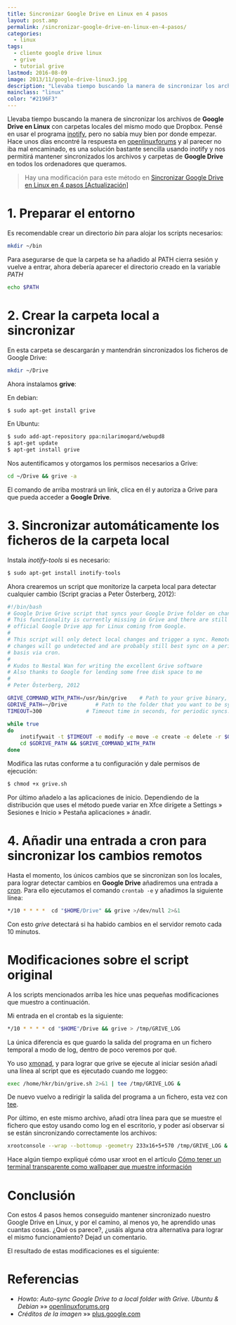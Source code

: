 ```yaml
---
title: Sincronizar Google Drive en Linux en 4 pasos
layout: post.amp
permalink: /sincronizar-google-drive-en-linux-en-4-pasos/
categories:
  - linux
tags:
  - cliente google drive linux
  - grive
  - tutorial grive
lastmod: 2016-08-09
image: 2013/11/google-drive-linux3.jpg
description: "Llevaba tiempo buscando la manera de sincronizar los archivos de Google Drive en Linux con carpetas locales del mismo modo que Dropbox. Pensé en usar el programa inotify, pero no sabía muy bien por donde empezar. Hace unos días encontré la respuesta en openlinuxforums y al parecer no iba mal encaminado, es una solución bastante sencilla usando inotify y nos permitirá mantener sincronizados los archivos y carpetas de Google Drive en todos los ordenadores que queramos."
mainclass: "linux"
color: "#2196F3"
---
```


<figure>
    <amp-img on="tap:lightbox1" role="button" tabindex="0" layout="responsive" src="/assets/img/2013/11/google-drive-linux3.jpg" title="{{ page.title }}" alt="{{ page.title }}" width="800px" height="701px"></amp-img>
</figure>

Llevaba tiempo buscando la manera de sincronizar los archivos de **Google Drive en Linux** con carpetas locales del mismo modo que Dropbox. Pensé en usar el programa [inotify][1], pero no sabía muy bien por donde empezar. Hace unos días encontré la respuesta en <a href="https://openlinuxforums.org" title="Foro linux" target="_blank">openlinuxforums</a> y al parecer no iba mal encaminado, es una solución bastante sencilla usando inotify y nos permitirá mantener sincronizados los archivos y carpetas de **Google Drive** en todos los ordenadores que queramos.

> Hay una modificación para este método en <a href="/sincronizar-google-drive-en-linux-en-4-pasos-actualizacion/" title="Sincronizar Google Drive en Linux en 4 pasos [Actualización]">Sincronizar Google Drive en Linux en 4 pasos [Actualización]</a>



<!--more-->

# 1. Preparar el entorno

Es recomendable crear un directorio *bin* para alojar los scripts necesarios:

```bash
mkdir ~/bin
```

Para asegurarse de que la carpeta se ha añadido al PATH cierra sesión y vuelve a entrar, ahora debería aparecer el directorio creado en la variable *PATH*

```bash
echo $PATH
```

# 2. Crear la carpeta local a sincronizar

En esta carpeta se descargarán y mantendrán sincronizados los ficheros de Google Drive:

```bash
mkdir ~/Drive
```

Ahora instalamos **grive**:

En debian:

```bash
$ sudo apt-get install grive
```

En Ubuntu:

```bash
$ sudo add-apt-repository ppa:nilarimogard/webupd8
$ apt-get update
$ apt-get install grive
```

Nos autentificamos y otorgamos los permisos necesarios a Grive:

```bash
cd ~/Drive && grive -a
```

El comando de arriba mostrará un link, clica en él y autoriza a Grive para que pueda acceder a **Google Drive**.

# 3. Sincronizar automáticamente los ficheros de la carpeta local

Instala *inotify-tools* si es necesario:

```bash
$ sudo apt-get install inotify-tools
```

Ahora crearemos un script que monitorize la carpeta local para detectar cualquier cambio (Script gracias a Peter Österberg, 2012):

```bash
#!/bin/bash
# Google Drive Grive script that syncs your Google Drive folder on change
# This functionality is currently missing in Grive and there are still no
# official Google Drive app for Linux coming from Google.
#
# This script will only detect local changes and trigger a sync. Remote
# changes will go undetected and are probably still best sync on a periodic
# basis via cron.
#
# Kudos to Nestal Wan for writing the excellent Grive software
# Also thanks to Google for lending some free disk space to me
#
# Peter Österberg, 2012

GRIVE_COMMAND_WITH_PATH=/usr/bin/grive    # Path to your grive binary, change to match your system
GDRIVE_PATH=~/Drive         # Path to the folder that you want to be synced
TIMEOUT=300              # Timeout time in seconds, for periodic syncs. Nicely pointed out by ivanmacx

while true
do
    inotifywait -t $TIMEOUT -e modify -e move -e create -e delete -r $GDRIVE_PATH
    cd $GDRIVE_PATH && $GRIVE_COMMAND_WITH_PATH
done
```

Modifica las rutas conforme a tu configuración y dale permisos de ejecución:

```bash
$ chmod +x grive.sh
```

Por último añadelo a las aplicaciones de inicio. Dependiendo de la distribución que uses el método puede variar en Xfce dirígete a Settings » Sesiones e Inicio » Pestaña aplicaciones » ánadir.

# 4. Añadir una entrada a cron para sincronizar los cambios remotos

Hasta el momento, los únicos cambios que se sincronizan son los locales, para lograr detectar cambios en **Google Drive** añadiremos una entrada a [cron][3]. Para ello ejecutamos el comando `crontab -e` y añadimos la siguiente línea:

```bash
*/10 * * * *  cd "$HOME/Drive" && grive >/dev/null 2>&1
```

Con esto *grive* detectará si ha habido cambios en el servidor remoto cada 10 minutos.

# Modificaciones sobre el script original

A los scripts mencionados arriba les hice unas pequeñas modificaciones que muestro a continuación.

Mi entrada en el crontab es la siguiente:

```bash
*/10 * * * * cd "$HOME"/Drive && grive > /tmp/GRIVE_LOG
```

La única diferencia es que guardo la salida del programa en un fichero temporal a modo de log, dentro de poco veremos por qué.

Yo uso [xmonad][3], y para lograr que grive se ejecute al iniciar sesión añadí una línea al script que es ejecutado cuando me loggeo:

```bash
exec /home/hkr/bin/grive.sh 2>&1 | tee /tmp/GRIVE_LOG &
```

De nuevo vuelvo a redirigir la salida del programa a un fichero, esta vez con [tee][4].

Por último, en este mismo archivo, añadí otra línea para que se muestre el fichero que estoy usando como log en el escritorio, y poder así observar si se están sincronizando correctamente los archivos:

```bash
xrootconsole --wrap --bottomup -geometry 233x16+5+570 /tmp/GRIVE_LOG &
```

Hace algún tiempo expliqué cómo usar xroot en el artículo [Cómo tener un terminal transparente como wallpaper que muestre información][5]

# Conclusión

Con estos 4 pasos hemos conseguido mantener sincronizado nuestro Google Drive en Linux, y por el camino, al menos yo, he aprendido unas cuantas cosas. ¿Qué os parece?, ¿usáis alguna otra alternativa para lograr el mismo funcionamiento? Dejad un comentario.

El resultado de estas modificaciones es el siguiente:

<figure>
    <amp-img on="tap:lightbox1" role="button" tabindex="0" layout="responsive" src="/assets/img/2013/11/Sincronizar-Google-Drive-en-Linux-en-4-pasos.png" title="{{ page.title }}" alt="{{ page.title }}" width="1366px" height="768px"></amp-img>
</figure>

# Referencias

- *Howto: Auto-sync Google Drive to a local folder with Grive. Ubuntu & Debian* »» <a href="https://openlinuxforums.org/index.php?topic=3144.0" target="_blank">openlinuxforums.org</a>
- *Créditos de la imagen* »» <a href="https://plus.google.com/+MuktwareMagazine/posts/ZPN9MxuV7VR" target="_blank">plus.google.com</a>

[1]: https://elbauldelprogramador.com/ejecutar-un-script-al-modificar-un-fichero-con-inotify/ "Ejecutar un script al modificar un fichero con inotify"
[3]: https://elbauldelprogramador.com/configurar-xmonad-con-trayer-y-fondo-de-pantalla-aleatorio/ "Configurar xmonad con trayer y fondo de pantalla aleatorio"
[4]: https://elbauldelprogramador.com/buscar-archivos-con-locate-mediante-expresiones-regulares-complejas/ "Buscar archivos con locate mediante expresiones regulares"
[5]: https://elbauldelprogramador.com/como-tener-un-terminal-transparente-como-wallpaper-que-muestre-informacion/ "Cómo tener un terminal transparente como wallpaper que muestre información"
